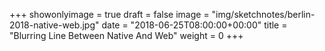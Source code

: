+++
showonlyimage = true
draft = false
image = "img/sketchnotes/berlin-2018-native-web.jpg"
date = "2018-06-25T08:00:00+00:00"
title = "Blurring Line Between Native And Web"
weight = 0
+++

